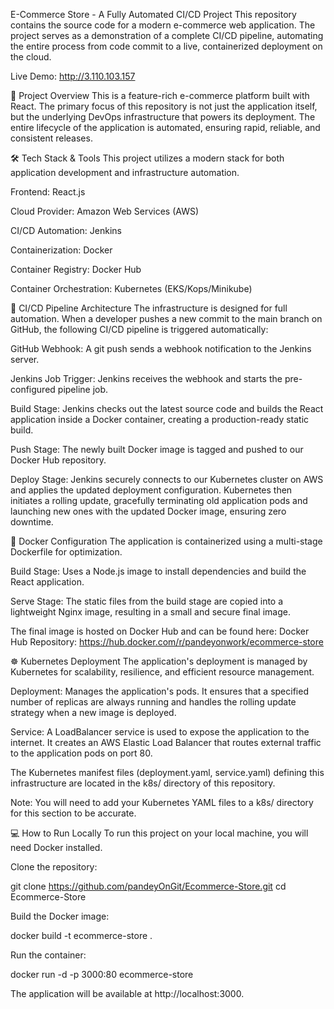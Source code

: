 E-Commerce Store - A Fully Automated CI/CD Project
This repository contains the source code for a modern e-commerce web application. The project serves as a demonstration of a complete CI/CD pipeline, automating the entire process from code commit to a live, containerized deployment on the cloud.

Live Demo: http://3.110.103.157

🚀 Project Overview
This is a feature-rich e-commerce platform built with React. The primary focus of this repository is not just the application itself, but the underlying DevOps infrastructure that powers its deployment. The entire lifecycle of the application is automated, ensuring rapid, reliable, and consistent releases.

🛠️ Tech Stack & Tools
This project utilizes a modern stack for both application development and infrastructure automation.

Frontend: React.js

Cloud Provider: Amazon Web Services (AWS)

CI/CD Automation: Jenkins

Containerization: Docker

Container Registry: Docker Hub

Container Orchestration: Kubernetes (EKS/Kops/Minikube)

🔄 CI/CD Pipeline Architecture
The infrastructure is designed for full automation. When a developer pushes a new commit to the main branch on GitHub, the following CI/CD pipeline is triggered automatically:

GitHub Webhook: A git push sends a webhook notification to the Jenkins server.

Jenkins Job Trigger: Jenkins receives the webhook and starts the pre-configured pipeline job.

Build Stage: Jenkins checks out the latest source code and builds the React application inside a Docker container, creating a production-ready static build.

Push Stage: The newly built Docker image is tagged and pushed to our Docker Hub repository.

Deploy Stage: Jenkins securely connects to our Kubernetes cluster on AWS and applies the updated deployment configuration. Kubernetes then initiates a rolling update, gracefully terminating old application pods and launching new ones with the updated Docker image, ensuring zero downtime.

🐳 Docker Configuration
The application is containerized using a multi-stage Dockerfile for optimization.

Build Stage: Uses a Node.js image to install dependencies and build the React application.

Serve Stage: The static files from the build stage are copied into a lightweight Nginx image, resulting in a small and secure final image.

The final image is hosted on Docker Hub and can be found here:
Docker Hub Repository: https://hub.docker.com/r/pandeyonwork/ecommerce-store

☸️ Kubernetes Deployment
The application's deployment is managed by Kubernetes for scalability, resilience, and efficient resource management.

Deployment: Manages the application's pods. It ensures that a specified number of replicas are always running and handles the rolling update strategy when a new image is deployed.

Service: A LoadBalancer service is used to expose the application to the internet. It creates an AWS Elastic Load Balancer that routes external traffic to the application pods on port 80.

The Kubernetes manifest files (deployment.yaml, service.yaml) defining this infrastructure are located in the k8s/ directory of this repository.

Note: You will need to add your Kubernetes YAML files to a k8s/ directory for this section to be accurate.

💻 How to Run Locally
To run this project on your local machine, you will need Docker installed.

Clone the repository:

git clone https://github.com/pandeyOnGit/Ecommerce-Store.git
cd Ecommerce-Store

Build the Docker image:

docker build -t ecommerce-store .

Run the container:

docker run -d -p 3000:80 ecommerce-store

The application will be available at http://localhost:3000.
